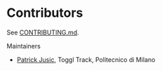# Contributors

See [CONTRIBUTING.md](https://github.com/xn3cr0nx/bitgodine/blob/main/CONTRIBUTING.md).

Maintainers

- [Patrick Jusic](github.com/xn3cr0nx), Toggl Track, Politecnico di Milano